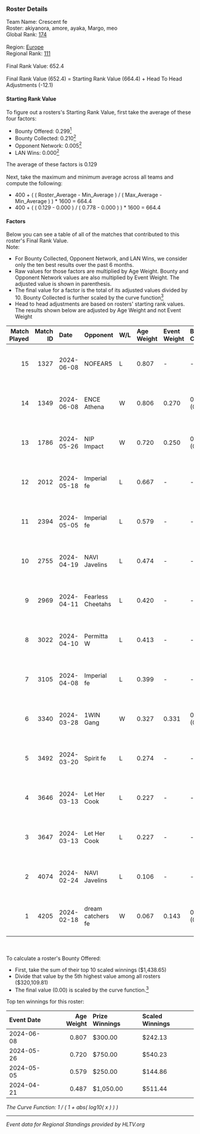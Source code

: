 ### Roster Details<br />
Team Name: Crescent fe<br />
Roster: akiyanora, amore, ayaka, Margo, meo<br />
Global Rank: [174](../standings_global.md)<br />
<br />
Region: [Europe]( ../standings_europe.md)<br />
Regional Rank: [111]( ../standings_europe.md)<br />
<br />
Final Rank Value:  652.4<br />
<br />
Final Rank Value (652.4) = Starting Rank Value (664.4) + Head To Head Adjustments (-12.1)<br />

#### Starting Rank Value<br />
To figure out a rosters's Starting Rank Value, first take the average of these four factors:<br />
- Bounty Offered: 0.299[<sup>1</sup>](#table2)
- Bounty Collected: 0.210[<sup>2</sup>](#table1)
- Opponent Network: 0.005[<sup>2</sup>](#table1)
- LAN Wins: 0.000[<sup>2</sup>](#table1)

The average of these factors is 0.129<br />
<br />
Next, take the maximum and minimum average across all teams and compute the following:<br />
- 400 + ( ( Roster_Average - Min_Average ) / ( Max_Average - Min_Average ) ) * 1600 = 664.4
- 400 + ( ( 0.129 - 0.000 ) / ( 0.778 - 0.000 ) ) * 1600 = 664.4


#### Factors<br />
Below you can see a table of all of the matches that contributed to this roster's Final Rank Value.<br />
Note:<br />

- For Bounty Collected, Opponent Network, and LAN Wins, we consider only the ten best results over the past 6 months.
- Raw values for those factors are multiplied by Age Weight. Bounty and Opponent Network values are also multiplied by Event Weight. The adjusted value is shown in parenthesis.
- The final value for a factor is the total of its adjusted values divided by 10. Bounty Collected is further scaled by the curve function[<sup>3</sup>](#curveFunction)
- Head to head adjustments are based on rosters' starting rank values. The results shown below are adjusted by Age Weight and not Event Weight
<span id="table1"></span><br />


| Match Played | Match ID | Date       | Opponent          | W/L | Age Weight | Event Weight | Bounty Collected | Opponent Network | LAN Wins  | H2H Adj. | Roster                              |
| -: | -: | :- | :- | :- | :- | :- | :- | :- | :- | -: | :- |
|           15 |     1327 | 2024-06-08 | NOFEAR5           | L   | 0.807      | -            | -                | -                | -         |   -12.03 | akiyanora, amore, ayaka, Margo, meo |
|           14 |     1349 | 2024-06-08 | ENCE Athena       | W   | 0.806      | 0.270        | 0.002 (0.001)    | 0.033 (0.007)    | 0 (0.000) |    11.57 | akiyanora, amore, ayaka, Margo, meo |
|           13 |     1786 | 2024-05-26 | NIP Impact        | W   | 0.720      | 0.250        | 0.005 (0.001)    | 0.219 (0.039)    | 0 (0.000) |    13.91 | akiyanora, amore, ayaka, Margo, meo |
|           12 |     2012 | 2024-05-18 | Imperial fe       | L   | 0.667      | -            | -                | -                | -         |    -1.97 | akiyanora, amore, ayaka, Margo, meo |
|           11 |     2394 | 2024-05-05 | Imperial fe       | L   | 0.579      | -            | -                | -                | -         |    -1.74 | akiyanora, amore, ayaka, Margo, meo |
|           10 |     2755 | 2024-04-19 | NAVI Javelins     | L   | 0.474      | -            | -                | -                | -         |    -3.79 | akiyanora, amore, ayaka, Margo, meo |
|            9 |     2969 | 2024-04-11 | Fearless Cheetahs | L   | 0.420      | -            | -                | -                | -         |    -5.79 | akiyanora, amore, ayaka, Margo, meo |
|            8 |     3022 | 2024-04-10 | Permitta W        | L   | 0.413      | -            | -                | -                | -         |    -9.29 | akiyanora, amore, ayaka, Margo, meo |
|            7 |     3105 | 2024-04-08 | Imperial fe       | L   | 0.399      | -            | -                | -                | -         |    -1.35 | akiyanora, amore, ayaka, Margo, meo |
|            6 |     3340 | 2024-03-28 | 1WIN Gang         | W   | 0.327      | 0.331        | 0.001 (0.000)    | 0.016 (0.002)    | 0 (0.000) |     5.07 | akiyanora, amore, ayaka, Margo, meo |
|            5 |     3492 | 2024-03-20 | Spirit fe         | L   | 0.274      | -            | -                | -                | -         |    -4.24 | akiyanora, amore, ayaka, Margo, meo |
|            4 |     3646 | 2024-03-13 | Let Her Cook      | L   | 0.227      | -            | -                | -                | -         |    -1.33 | akiyanora, amore, ayaka, Margo, meo |
|            3 |     3647 | 2024-03-13 | Let Her Cook      | L   | 0.227      | -            | -                | -                | -         |    -1.31 | akiyanora, amore, ayaka, Margo, meo |
|            2 |     4074 | 2024-02-24 | NAVI Javelins     | L   | 0.106      | -            | -                | -                | -         |    -1.00 | akiyanora, amore, ayaka, Margo, meo |
|            1 |     4205 | 2024-02-18 | dream catchers fe | W   | 0.067      | 0.143        | 0.016 (0.000)    | 0.167 (0.002)    | 0 (0.000) |     1.21 | akiyanora, amore, ayaka, Margo, meo |

<br />
<span id="table2"></span><br />
To calculate a roster's Bounty Offered:<br />

- First, take the sum of their top 10 scaled winnings ($1,438.65)
- Divide that value by the 5th highest value among all rosters ($320,109.81)
- The final value (0.00) is scaled by the curve function.[<sup>3</sup>](#curveFunction)

Top ten winnings for this roster:<br />

| Event Date | Age Weight | Prize Winnings | Scaled Winnings |
| :- | -: | :- | :- |
| 2024-06-08 |      0.807 | $300.00        | $242.13         |
| 2024-05-26 |      0.720 | $750.00        | $540.23         |
| 2024-05-05 |      0.579 | $250.00        | $144.86         |
| 2024-04-21 |      0.487 | $1,050.00      | $511.44         |


<span id="curveFunction"></span>_The Curve Function: 1 / ( 1 + abs( log10( x ) ) )_<br />

---
_Event data for Regional Standings provided by HLTV.org_<br />
